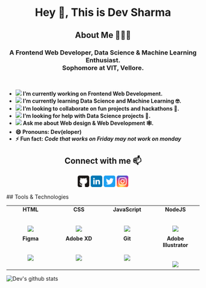 <!--
**cryptus-neoxys/cryptus-neoxys** is a ✨ _special_ ✨ repository because its `README.md` (this file) appears on your GitHub profile.

Here are some ideas to get you started:

- 🔭 I’m currently working on ...
- 🌱 I’m currently learning ...
- 👯 I’m looking to collaborate on ...
- 🤔 I’m looking for help with ...
- 💬 Ask me about ...
- 📫 How to reach me: ...
- 😄 Pronouns: ...
- ⚡ Fun fact: ...
-->
<h1 align='center'>Hey 👋, This is Dev Sharma</h1>
<p align = 'center'> 
 <a href = https://www.linkedin.com/in/cryptus_neoxys target='blank'<img src=https://github.com/edent/SuperTinyIcons/blob/master/images/svg/linkedin.svg height='20' weight='20'></a></p>
<h2 align='center'>About Me 🙋🏻‍♂️</h2>
<p align='center'><h3 align='center'>A Frontend Web Developer, Data Science & Machine Learning Enthusiast.<br>
Sophomore at VIT, Vellore.</h3><br>
 <ul><strong>
<li><img src="https://css-tricks.com/wp-content/uploads/2015/03/flickity.gif" height=30> I’m currently working on Frontend Web Development.</li>
<li><img src="https://media3.giphy.com/media/4FQMuOKR6zQRO/giphy.gif" height=30> I’m currently learning Data Science and Machine Learning 🤓.</li>
<li><img src="https://media0.giphy.com/media/pylpD8AoQCf3CQ1oO2/giphy.gif" height=30> I’m looking to collaborate on fun projects and hackathons 🚀.</li>
<li><img src="https://media.tenor.com/images/8635ae03c9ffa0eb2373118624058afc/tenor.gif" height=30> I’m looking for help with Data Science projects 🏫.</li>
<li><img src="https://media.tenor.com/images/d42196c206f55c6576181fbb050106f0/tenor.gif" height=30> Ask me about Web design & Web Development 🕸.</li>
<li>😄 Pronouns: Dev(eloper)</li>
<li>⚡ Fun fact: <em>Code that works on Friday may not work on monday</em></li>
 </strong></ul>
</p>
<h2 align='center'>Connect with me  📫 </h2>
<p align = 'center'> 
 <a href = https://github.com/cryptus-neoxys target='blank'> <img src=https://github.com/edent/SuperTinyIcons/blob/master/images/svg/github.svg height='30' weight='30'/></a>
<a href = https://www.linkedin.com/in/cryptus_neoxys target='blank'> <img src=https://github.com/edent/SuperTinyIcons/blob/master/images/svg/linkedin.svg height='30' weight='30'/></a> 
<a href = https://twitter.com/cryptus_neoxys target='blank'> <img src=https://github.com/edent/SuperTinyIcons/blob/master/images/svg/twitter.svg height='30' weight='30'/></a>
<a href = https://instagram.com/cryptus_neoxys target='blank'> <img src=https://github.com/edent/SuperTinyIcons/blob/master/images/svg/instagram.svg height='30' weight='30'/></a>
<br></p>
## Tools & Technologies
<table>
  <tbody>
    <tr valign="top">
      <td width="25%" align="center">
	      <span><strong>HTML</strong></span><br><br><br>
        <img height="64px" src="https://www.svgrepo.com/show/303205/html-5-logo.svg">
      </td>
      <td width="25%" align="center">
        <span><strong>CSS</strong></span><br><br><br>
        <img height="64px" src="https://www.svgrepo.com/show/303481/css-3-logo.svg">
      </td>
      <td width="25%" align="center">
        <span><strong>JavaScript</strong></span><br><br><br>
        <img height="64px" src="https://www.svgrepo.com/show/303206/javascript-logo.svg">
      </td>
      <td width="25%" align="center">
        <span><strong>NodeJS</strong></span><br><br><br>
        <img height="64px" src="https://upload.wikimedia.org/wikipedia/commons/d/d9/Node.js_logo.svg">
      </td>
    </tr>
    <tr valign="top">
      <td width="25%" align="center">
        <span><strong>Figma</strong></span><br><br><br>
        <img height="64px" src="https://upload.wikimedia.org/wikipedia/commons/3/33/Figma-logo.svg">
      </td>
      <td width="25%" align="center">
        <span><strong>Adobe XD</strong></span><br><br><br>
        <img height="64px" src="https://upload.wikimedia.org/wikipedia/commons/c/c2/Adobe_XD_CC_icon.svg">
      </td>
      <td width="25%" align="center">
        <span><strong>Git</strong></span><br><br><br>
        <img height="64px" src="https://cdn.svgporn.com/logos/git-icon.svg">
      </td>
      <td width="25%" align="center">
        <span><strong>Adobe Illustrator</strong></span><br><br><br>
        <img height="64px" src="https://upload.wikimedia.org/wikipedia/commons/f/fb/Adobe_Illustrator_CC_icon.svg">
      </td>
    </tr>

  </tbody>
</table>

![Dev's github stats](https://github-readme-stats.vercel.app/api?username=cryptus-neoxys&show_icons=true&hide_border=false&theme=radical)
